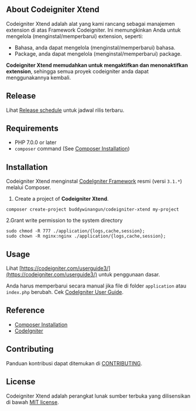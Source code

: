 ## About Codeigniter Xtend

Codeigniter Xtend adalah alat yang kami rancang sebagai manajemen extension di atas Framework Codeigniter. Ini memungkinkan Anda untuk mengelola (menginstal/memperbarui) extension, seperti:

-  Bahasa, anda dapat mengelola (menginstal/memperbarui) bahasa.
-  Package, anda dapat mengelola (menginstal/memperbarui) package.

**Codeigniter Xtend memudahkan untuk mengaktifkan dan menonaktifkan extension**, sehingga semua proyek codeigniter anda dapat menggunakannya kembali.

## Release

Lihat [Release schedule](/docs/release.md#release-schedule) untuk jadwal rilis terbaru.

## Requirements

-  PHP 7.0.0 or later
-  `composer` command (See [Composer Installation](https://getcomposer.org/doc/00-intro.md#installation-linux-unix-macos))

## Installation

Codeigniter Xtend menginstal [CodeIgniter Framework](https://github.com/bcit-ci/CodeIgniter) resmi (versi `3.1.*`) melalui Composer.

1. Create a project of **Codeigniter Xtend**.

```
composer create-project buddywinangun/codeigniter-xtend my-project
```

2.Grant write permission to the system directory
```
sudo chmod -R 777 ./application/{logs,cache,session};
sudo chown -R nginx:nginx ./application/{logs,cache,session};
```

## Usage

Lihat [https://codeigniter.com/userguide3/](https://codeigniter.com/userguide3/) untuk penggunaan dasar.

Anda harus memperbarui secara manual jika file di folder `application` atau `index.php` berubah. Cek [CodeIgniter User Guide](http://www.codeigniter.com/user_guide/installation/upgrading.html).

## Reference

-  [Composer Installation](https://getcomposer.org/doc/00-intro.md#installation-linux-unix-macos)
-  [CodeIgniter](https://github.com/bcit-ci/CodeIgniter)

## Contributing

Panduan kontribusi dapat ditemukan di [CONTRIBUTING](.github/CONTRIBUTING.md).

## License

Codeigniter Xtend adalah perangkat lunak sumber terbuka yang dilisensikan di bawah [MIT license](/LICENSE.md).
